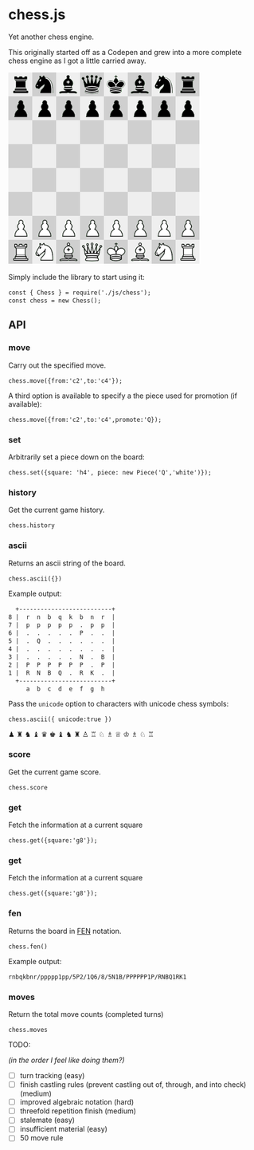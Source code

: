 # chess.js

Yet another chess engine.

This originally started off as a Codepen and grew into a more complete chess engine as I got a little carried away.

![](img/screenshot1.png?raw=true)

Simply include the library to start using it:

    const { Chess } = require('./js/chess');
    const chess = new Chess();

## API

### move
Carry out the specified move.

    chess.move({from:'c2',to:'c4'});

A third option is available to specify a the piece used for promotion (if available):

    chess.move({from:'c2',to:'c4',promote:'Q});

### set
Arbitrarily set a piece down on the board:

    chess.set({square: 'h4', piece: new Piece('Q','white')});

### history

Get the current game history.

    chess.history
    
### ascii

Returns an ascii string of the board.

    chess.ascii({})

Example output:

      +--------------------------+
    8 |  r  n  b  q  k  b  n  r  |
    7 |  p  p  p  p  p  .  p  p  |
    6 |  .  .  .  .  .  P  .  .  |
    5 |  .  Q  .  .  .  .  .  .  |
    4 |  .  .  .  .  .  .  .  .  |
    3 |  .  .  .  .  .  N  .  B  |
    2 |  P  P  P  P  P  P  .  P  |
    1 |  R  N  B  Q  .  R  K  .  |
      +--------------------------+
         a  b  c  d  e  f  g  h
         
Pass the `unicode` option to characters with unicode chess symbols:

    chess.ascii({ unicode:true })

♟  ♜  ♞  ♝  ♛  ♚  ♝  ♞  ♜  ♙  ♖  ♘  ♗  ♕  ♔  ♗  ♘  ♖ 

### score

Get the current game score.

    chess.score

### get

Fetch the information at a current square

    chess.get({square:'g8'});

### get

Fetch the information at a current square

    chess.get({square:'g8'});

### fen

Returns the board in [FEN](https://en.wikipedia.org/wiki/Forsyth%E2%80%93Edwards_Notation) notation.

    chess.fen()

Example output:

    rnbqkbnr/ppppp1pp/5P2/1Q6/8/5N1B/PPPPPP1P/RNBQ1RK1

### moves

Return the total move counts (completed turns)

    chess.moves

TODO:

*(in the order I feel like doing them?)*

- [ ] turn tracking (easy)
- [ ] finish castling rules (prevent castling out of, through, and into check) (medium)
- [ ] improved algebraic notation (hard)
- [ ] threefold repetition finish (medium)
- [ ] stalemate (easy)
- [ ] insufficient material (easy)
- [ ] 50 move rule
